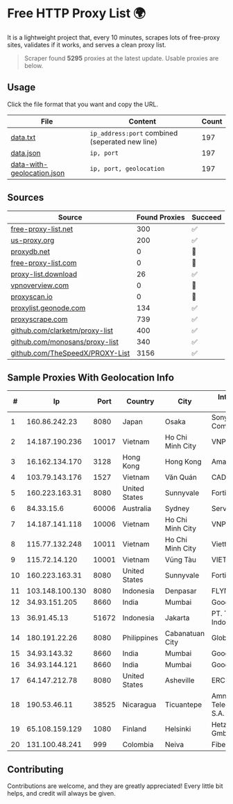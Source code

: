
# Free HTTP Proxy List 🌍

It is a lightweight project that, every 10 minutes, scrapes lots of free-proxy sites, validates if it works, and serves a clean proxy list.


> Scraper found **5295** proxies at the latest update. Usable proxies are below.

## Usage

Click the file format that you want and copy the URL.


|File|Content|Count|
|----|-------|-----|
|[data.txt](https://raw.githubusercontent.com/themiralay/Proxy-List-World/master/data.txt)|`ip_address:port` combined (seperated new line)|197|
|[data.json](https://raw.githubusercontent.com/themiralay/Proxy-List-World/master/data.json)|`ip, port`|197|
|[data-with-geolocation.json](https://raw.githubusercontent.com/themiralay/Proxy-List-World/master/data-with-geolocation.json)|`ip, port, geolocation`|197|

## Sources

|Source|Found Proxies|Succeed|
|------|-------------|-------|
|[free-proxy-list.net](https://free-proxy-list.net)|300|✅|
|[us-proxy.org](https://www.us-proxy.org)|200|✅|
|[proxydb.net](http://proxydb.net)|0|🚫|
|[free-proxy-list.com](https://free-proxy-list.com/?page=&port=&type%5B%5D=http&type%5B%5D=https&up_time=0&search=Search)|0|🚫|
|[proxy-list.download](https://www.proxy-list.download/HTTP)|26|✅|
|[vpnoverview.com](https://vpnoverview.com/privacy/anonymous-browsing/free-proxy-servers)|0|🚫|
|[proxyscan.io](https://www.proxyscan.io)|0|🚫|
|[proxylist.geonode.com](https://proxylist.geonode.com/api/proxy-list?limit=300&page=1&sort_by=lastChecked&sort_type=desc&protocols=http,https)|134|✅|
|[proxyscrape.com](https://api.proxyscrape.com/v2/?request=displayproxies&protocol=http&timeout=10000&country=all&ssl=all&anonymity=all)|739|✅|
|[github.com/clarketm/proxy-list](https://raw.githubusercontent.com/clarketm/proxy-list/master/proxy-list-raw.txt)|400|✅|
|[github.com/monosans/proxy-list](https://raw.githubusercontent.com/monosans/proxy-list/main/proxies/http.txt)|340|✅|
|[github.com/TheSpeedX/PROXY-List](https://raw.githubusercontent.com/TheSpeedX/PROXY-List/master/http.txt)|3156|✅|


## Sample Proxies With Geolocation Info

|#|Ip|Port|Country|City|Internet Service Provider|
|-|--|----|-------|----|-------------------------|
|1|160.86.242.23|8080|Japan|Osaka|Sony Network Communications Inc|
|2|14.187.190.236|10017|Vietnam|Ho Chi Minh City|VNPT|
|3|16.162.134.170|3128|Hong Kong|Hong Kong|Amazon.com|
|4|103.79.143.176|1527|Vietnam|Văn Quán|CADI|
|5|160.223.163.31|8080|United States|Sunnyvale|Fortinet Inc.|
|6|84.33.15.6|60006|Australia|Sydney|Server24 Australia|
|7|14.187.141.118|10006|Vietnam|Ho Chi Minh City|VNPT|
|8|115.77.132.248|10011|Vietnam|Ho Chi Minh City|Viettel Group|
|9|115.72.14.120|10001|Vietnam|Vũng Tàu|VIETELmetro|
|10|160.223.163.31|8080|United States|Sunnyvale|Fortinet Inc.|
|11|103.148.100.130|8080|Indonesia|Denpasar|FLYNET|
|12|34.93.151.205|8660|India|Mumbai|Google LLC|
|13|36.91.45.13|51672|Indonesia|Jakarta|PT. Telekomunikasi Indonesia|
|14|180.191.22.26|8080|Philippines|Cabanatuan City|Globe Telecom|
|15|34.93.143.32|8660|India|Mumbai|Google LLC|
|16|34.93.144.121|8660|India|Mumbai|Google LLC|
|17|64.147.212.78|8080|United States|Asheville|ERC Broadband|
|18|190.53.46.11|38525|Nicaragua|Ticuantepe|Amnet Telecomunicaciones S.A.|
|19|65.108.159.129|1080|Finland|Helsinki|Hetzner Online GmbH|
|20|131.100.48.241|999|Colombia|Neiva|Fibernet TV SAS|



## Contributing

Contributions are welcome, and they are greatly appreciated! Every
little bit helps, and credit will always be given.

